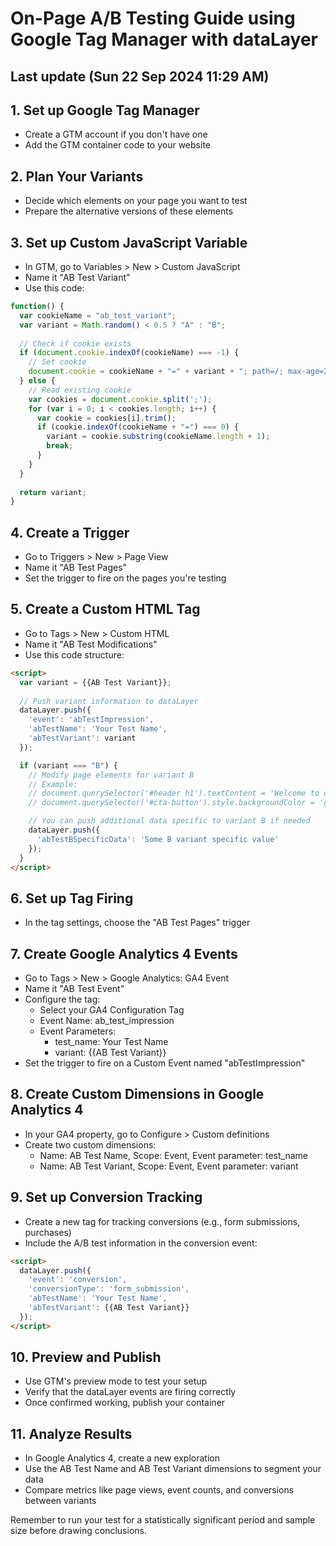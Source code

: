 # On-Page A/B Testing Guide using Google Tag Manager with dataLayer

## Last update (Sun 22 Sep 2024 11:29 AM)

## 1. Set up Google Tag Manager
- Create a GTM account if you don't have one
- Add the GTM container code to your website

## 2. Plan Your Variants
- Decide which elements on your page you want to test
- Prepare the alternative versions of these elements

## 3. Set up Custom JavaScript Variable
- In GTM, go to Variables > New > Custom JavaScript
- Name it "AB Test Variant"
- Use this code:

```javascript
function() {
  var cookieName = "ab_test_variant";
  var variant = Math.random() < 0.5 ? "A" : "B";
  
  // Check if cookie exists
  if (document.cookie.indexOf(cookieName) === -1) {
    // Set cookie
    document.cookie = cookieName + "=" + variant + "; path=/; max-age=2592000"; // 30 days
  } else {
    // Read existing cookie
    var cookies = document.cookie.split(';');
    for (var i = 0; i < cookies.length; i++) {
      var cookie = cookies[i].trim();
      if (cookie.indexOf(cookieName + "=") === 0) {
        variant = cookie.substring(cookieName.length + 1);
        break;
      }
    }
  }
  
  return variant;
}
```

## 4. Create a Trigger
- Go to Triggers > New > Page View
- Name it "AB Test Pages"
- Set the trigger to fire on the pages you're testing

## 5. Create a Custom HTML Tag
- Go to Tags > New > Custom HTML
- Name it "AB Test Modifications"
- Use this code structure:

```html
<script>
  var variant = {{AB Test Variant}};
  
  // Push variant information to dataLayer
  dataLayer.push({
    'event': 'abTestImpression',
    'abTestName': 'Your Test Name',
    'abTestVariant': variant
  });

  if (variant === "B") {
    // Modify page elements for variant B
    // Example:
    // document.querySelector('#header h1').textContent = 'Welcome to our New Design!';
    // document.querySelector('#cta-button').style.backgroundColor = 'green';

    // You can push additional data specific to variant B if needed
    dataLayer.push({
      'abTestBSpecificData': 'Some B variant specific value'
    });
  }
</script>
```

## 6. Set up Tag Firing
- In the tag settings, choose the "AB Test Pages" trigger

## 7. Create Google Analytics 4 Events
- Go to Tags > New > Google Analytics: GA4 Event
- Name it "AB Test Event"
- Configure the tag:
  - Select your GA4 Configuration Tag
  - Event Name: ab_test_impression
  - Event Parameters:
    - test_name: Your Test Name
    - variant: {{AB Test Variant}}
- Set the trigger to fire on a Custom Event named "abTestImpression"

## 8. Create Custom Dimensions in Google Analytics 4
- In your GA4 property, go to Configure > Custom definitions
- Create two custom dimensions:
  - Name: AB Test Name, Scope: Event, Event parameter: test_name
  - Name: AB Test Variant, Scope: Event, Event parameter: variant

## 9. Set up Conversion Tracking
- Create a new tag for tracking conversions (e.g., form submissions, purchases)
- Include the A/B test information in the conversion event:

```html
<script>
  dataLayer.push({
    'event': 'conversion',
    'conversionType': 'form_submission',
    'abTestName': 'Your Test Name',
    'abTestVariant': {{AB Test Variant}}
  });
</script>
```

## 10. Preview and Publish
- Use GTM's preview mode to test your setup
- Verify that the dataLayer events are firing correctly
- Once confirmed working, publish your container

## 11. Analyze Results
- In Google Analytics 4, create a new exploration
- Use the AB Test Name and AB Test Variant dimensions to segment your data
- Compare metrics like page views, event counts, and conversions between variants

Remember to run your test for a statistically significant period and sample size before drawing conclusions.

